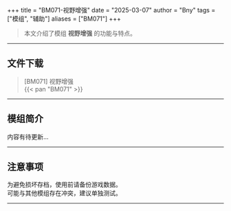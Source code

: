 +++
title = "BM071-视野增强"
date = "2025-03-07"
author = "Bny"
tags = ["模组", "辅助"]
aliases = ["BM071"]
+++

> 本文介绍了模组 **视野增强** 的功能与特点。

---

## 文件下载

> [BM071] 视野增强  
{{< pan "BM071" >}}  

---

## 模组简介

>  
内容有待更新...  

---

## 注意事项

>  
为避免损坏存档，使用前请备份游戏数据。  
可能与其他模组存在冲突，建议单独测试。  

---

